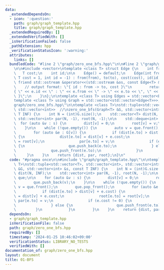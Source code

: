 ```yaml
---
data:
  _extendedDependsOn:
  - icon: ':question:'
    path: graph/graph_template.hpp
    title: graph/graph_template.hpp
  _extendedRequiredBy: []
  _extendedVerifiedWith: []
  _isVerificationFailed: false
  _pathExtension: hpp
  _verificationStatusIcon: ':warning:'
  attributes:
    links: []
  bundledCode: "#line 2 \"graph/zero_one_bfs.hpp\"\n\n#line 2 \"graph/graph_template.hpp\"\
    \n\n#include <vector>\ntemplate <class T> struct Edge {\n    int from, to;\n \
    \   T cost;\n    int id;\n\n    Edge() = default;\n    Edge(int from, int to,\
    \ T cost = 1, int id = -1) : from(from), to(to), cost(cost), id(id) {}\n\n   \
    \ friend std::ostream &operator<<(std::ostream &os, const Edge<T> &e) {\n    \
    \    // output format: \"{ id : from -> to, cost }\"\n        return os << \"\
    { \" << e.id << \" : \" << e.from << \" -> \" << e.to << \", \" << e.cost << \"\
    \ }\";\n    }\n};\n\ntemplate <class T> using Edges = std::vector<Edge<T>>;\n\
    template <class T> using Graph = std::vector<std::vector<Edge<T>>>;\n#line 4 \"\
    graph/zero_one_bfs.hpp\"\n\ntemplate <class T>\nstd::tuple<std::vector<T>, std::vector<int>,\
    \ std::vector<int>>  //\nzero_one_bfs(Graph<T> &G, std::vector<int> &s, const\
    \ T INF) {\n    int N = (int)G.size();\n    std::vector<T> dist(N, INF);\n   \
    \ std::vector<int> par(N, -1), root(N, -1);\n\n    std::deque<int> que;\n\n  \
    \  for (auto &v : s) {\n        dist[v] = 0;\n        root[v] = v;\n        que.push_back(v);\n\
    \    }\n\n    while (!que.empty()) {\n        auto v = que.front();\n        que.pop_front();\n\
    \        for (auto &e : G[v]) {\n            if (dist[e.to] > dist[v] + e.cost)\
    \ {\n                dist[e.to] = dist[v] + e.cost;\n                root[e.to]\
    \ = root[v];\n                par[e.to] = v;\n                if (e.cost != 0)\
    \ {\n                    que.push_back(e.to);\n                } else {\n    \
    \                que.push_front(e.to);\n                }\n            }\n   \
    \     }\n    }\n    return {dist, par, root};\n}\n"
  code: "#pragma once\n\n#include \"graph/graph_template.hpp\"\n\ntemplate <class\
    \ T>\nstd::tuple<std::vector<T>, std::vector<int>, std::vector<int>>  //\nzero_one_bfs(Graph<T>\
    \ &G, std::vector<int> &s, const T INF) {\n    int N = (int)G.size();\n    std::vector<T>\
    \ dist(N, INF);\n    std::vector<int> par(N, -1), root(N, -1);\n\n    std::deque<int>\
    \ que;\n\n    for (auto &v : s) {\n        dist[v] = 0;\n        root[v] = v;\n\
    \        que.push_back(v);\n    }\n\n    while (!que.empty()) {\n        auto\
    \ v = que.front();\n        que.pop_front();\n        for (auto &e : G[v]) {\n\
    \            if (dist[e.to] > dist[v] + e.cost) {\n                dist[e.to]\
    \ = dist[v] + e.cost;\n                root[e.to] = root[v];\n               \
    \ par[e.to] = v;\n                if (e.cost != 0) {\n                    que.push_back(e.to);\n\
    \                } else {\n                    que.push_front(e.to);\n       \
    \         }\n            }\n        }\n    }\n    return {dist, par, root};\n}"
  dependsOn:
  - graph/graph_template.hpp
  isVerificationFile: false
  path: graph/zero_one_bfs.hpp
  requiredBy: []
  timestamp: '2024-01-25 10:46:02+09:00'
  verificationStatus: LIBRARY_NO_TESTS
  verifiedWith: []
documentation_of: graph/zero_one_bfs.hpp
layout: document
title: 01-BFS
---
```

